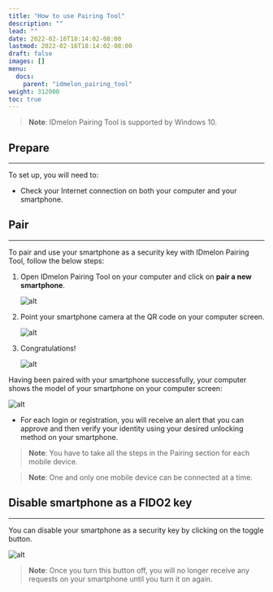 ```yaml
---
title: "How to use Pairing Tool"
description: ""
lead: ""
date: 2022-02-16T18:14:02-08:00
lastmod: 2022-02-16T18:14:02-08:00
draft: false
images: []
menu:
  docs:
    parent: "idmelon_pairing_tool"
weight: 312000
toc: true
---
```


> **Note**: IDmelon Pairing Tool is supported by Windows 10.  

## Prepare  

---

To set up, you will need to:  

- Check your Internet connection on both your computer and your smartphone.  

## Pair  

---

To pair and use your smartphone as a security key with IDmelon Pairing Tool, follow the below steps:  

1. Open IDmelon Pairing Tool on your computer and click on **pair a new smartphone**.  

    ![alt](/images/vendor/PairingTool/pairingtool_1.png)  

2. Point your smartphone camera at the QR code on your computer screen.  

    ![alt](/images/vendor/PairingTool/pairingtool_2.png)  

3. Congratulations!  

    ![alt](/images/vendor/PairingTool/pairingtool_3.png)  

Having been paired with your smartphone successfully, your computer shows the model of your smartphone on your computer screen:  

![alt](/images/vendor/PairingTool/pairingtool_4.png)  

- For each login or registration, you will receive an alert that you can approve and then verify your identity using your desired unlocking method on your smartphone.  

<!-- -->
> **Note**: You have to take all the steps in the Pairing section for each mobile device.  

<!-- -->
> **Note**: One and only one mobile device can be connected at a time.  

## Disable smartphone as a FIDO2 key  

---

You can disable your smartphone as a security key by clicking on the toggle button.  

![alt](/images/vendor/PairingTool/pairingtool_5.png)  

> **Note**: Once you turn this button off, you will no longer receive any requests on your smartphone until you turn it on again.  
